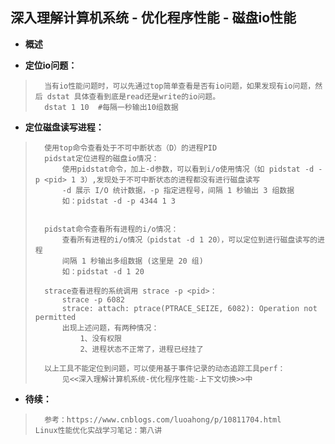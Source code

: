 ## 深入理解计算机系统 - 优化程序性能 - 磁盘io性能
- **概述**
>
>
>
>

- **定位io问题：**
>       当有io性能问题时，可以先通过top简单查看是否有io问题，如果发现有io问题，然后 dstat 具体查看到底是read还是write的io问题。
>       dstat 1 10  #每隔一秒输出10组数据
>
>

- **定位磁盘读写进程：**
>       使用top命令查看处于不可中断状态（D）的进程PID
>       pidstat定位进程的磁盘io情况：
>           使用pidstat命令，加上-d参数，可以看到i/o使用情况（如 pidstat -d -p <pid> 1 3）,发现处于不可中断状态的进程都没有进行磁盘读写
>           -d 展示 I/O 统计数据，-p 指定进程号，间隔 1 秒输出 3 组数据
>           如：pidstat -d -p 4344 1 3
>
>
>       pidstat命令查看所有进程的i/o情况：
>           查看所有进程的i/o情况（pidstat -d 1 20），可以定位到进行磁盘读写的进程
>           间隔 1 秒输出多组数据 (这里是 20 组)
>           如：pidstat -d 1 20
>
>       strace查看进程的系统调用 strace -p <pid>：
>           strace -p 6082
>           strace: attach: ptrace(PTRACE_SEIZE, 6082): Operation not permitted
>           出现上述问题，有两种情况：
>               1、没有权限
>               2、进程状态不正常了，进程已经挂了
>
>       以上工具不能定位到问题，可以使用基于事件记录的动态追踪工具perf：
>           见<<深入理解计算机系统-优化程序性能-上下文切换>>中
>
>
>
>
>
>

- **待续：**
>       参考：https://www.cnblogs.com/luoahong/p/10811704.html     Linux性能优化实战学习笔记：第八讲
>
>
>
>
>
>
>
>
>
>
>
>
>
>
>
>
>
>
>
>
>
>
